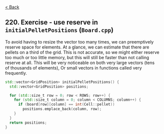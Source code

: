 [< Back](../README.md)

## 220. Exercise - use reserve in `initialPelletPositions` (`Board.cpp`)

To avoid having to resize the vector too many times, we can preemptively reserve space for elements.
At a glance, we can estimate that there are pellets on a third of the grid.
This is not accurate, so we might either reserve too much or too little memory,
but this will still be faster than not calling reserve at all.
This will be very noticeable on both very large vectors (tens of thousands of elements),
Or small vectors in functions called very frequently.

```cpp
std::vector<GridPosition> initialPelletPositions() {
  std::vector<GridPosition> positions;

  for (std::size_t row = 0; row < ROWS; row++) {
    for (std::size_t column = 0; column < COLUMNS; column++) {
      if (board[row][column] == int(Cell::pellet))
        positions.emplace_back(column, row);
    }
  }
  return positions;
}
```
